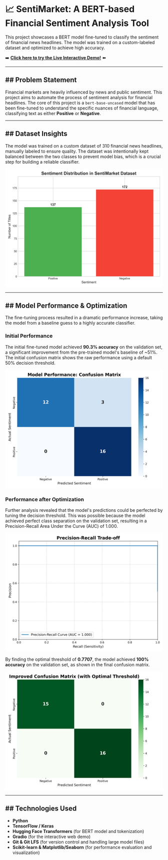 # 📈 SentiMarket: A BERT-based Financial Sentiment Analysis Tool

This project showcases a BERT model fine-tuned to classify the sentiment of financial news headlines. The model was trained on a custom-labeled dataset and optimized to achieve high accuracy.

➡️ **[Click here to try the Live Interactive Demo!](https://huggingface.co/spaces/charlieskyward/SentiMarket)** ⬅️

---

## ## Problem Statement

Financial markets are heavily influenced by news and public sentiment. This project aims to automate the process of sentiment analysis for financial headlines. The core of this project is a `bert-base-uncased` model that has been fine-tuned to understand the specific nuances of financial language, classifying text as either **Positive** or **Negative**.

---

## ## Dataset Insights

The model was trained on a custom dataset of 310 financial news headlines, manually labeled to ensure quality. The dataset was intentionally kept balanced between the two classes to prevent model bias, which is a crucial step for building a reliable classifier.

![Dataset Distribution](sentiment_distribution.png)

---

## ## Model Performance & Optimization

The fine-tuning process resulted in a dramatic performance increase, taking the model from a baseline guess to a highly accurate classifier.

### Initial Performance
The initial fine-tuned model achieved **90.3% accuracy** on the validation set, a significant improvement from the pre-trained model's baseline of ~51%. The initial confusion matrix shows the raw performance using a default 50% decision threshold.

![Initial Confusion Matrix](confusion_matrix.png)

### Performance after Optimization
Further analysis revealed that the model's predictions could be perfected by tuning the decision threshold. This was possible because the model achieved perfect class separation on the validation set, resulting in a Precision-Recall Area Under the Curve (AUC) of 1.000.

![Precision-Recall Curve](precision_recall_curve.png)

By finding the optimal threshold of **0.7707**, the model achieved **100% accuracy** on the validation set, as shown in the final confusion matrix.

![Improved Confusion Matrix](improved_confusion_matrix.png)

---

## ## Technologies Used

* **Python**
* **TensorFlow / Keras**
* **Hugging Face Transformers** (for BERT model and tokenization)
* **Gradio** (for the interactive web demo)
* **Git & Git LFS** (for version control and handling large model files)
* **Scikit-learn & Matplotlib/Seaborn** (for performance evaluation and visualization)
